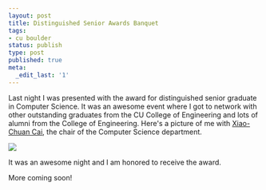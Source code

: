```yaml
---
layout: post
title: Distinguished Senior Awards Banquet
tags:
- cu boulder
status: publish
type: post
published: true
meta:
  _edit_last: '1'
---
```

Last night I was presented with the award for distinguished senior graduate in Computer Science. It was an awesome event where I got to network with other outstanding graduates from the CU College of Engineering and lots of alumni from the College of Engineering. Here's a picture of me with [Xiao-Chuan Cai](http://www.cs.colorado.edu/people/xiao_chuan_cai.html), the chair of the Computer Science department. 

<div class="center"><img src="http://www.l1m5.com/wp-content/uploads/2011/04/distinguised_senior.jpg" /></div>

It was an awesome night and I am honored to receive the award.

More coming soon!